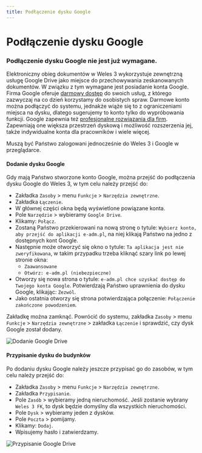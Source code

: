 ```yaml
---
title: Podłączenie dysku Google
---
```


# Podłączenie dysku Google

### Podłączenie dysku Google nie jest już wymagane.

Elektroniczny obieg dokumentów w Weles 3 wykorzystuje zewnętrzną usługę Google Drive jako miejsce do przechowywania zeskanowanych dokumentów. W związku z tym wymagane jest posiadanie konta Google. Firma Google oferuje [darmowy dostęp](https://www.google.com/intl/pl/gmail/about/) do swoich usług, z którego zazwyczaj na co dzień korzystamy do osobistych spraw. Darmowe konto można podłączyć do systemu, jednakże wiąże się to z ograniczeniami miejsca na dysku, dlatego sugerujemy to konto tylko do wypróbowania funkcji. Google zapewnia też [profesjonalne rozwiązania dla firm](https://workspace.google.com/). Zapewniają one większa przestrzeń dyskową i możliwość rozszerzenia jej, także indywidualne konta dla pracowników i wiele więcej.

Muszą być Państwo zalogowani jednocześnie do Weles 3 i Google w przeglądarce.

#### Dodanie dysku Google

Gdy mają Państwo stworzone konto Google, można przejść do podłączenia dysku Google do Weles 3, w tym celu należy przejść do:

- Zakładka `Zasoby` > menu `Funkcje` > `Narzędzia zewnętrzne`.
- Zakładka `Łączenie`.
- W głównej części okna będą wyświetlone powiązane konta.
- Pole `Narzędzie` > wybieramy `Google Drive`.
- Klikamy: `Połącz`.
- Zostaną Państwo przekierowani na nową stronę o tytule: `Wybierz konto, aby przejść do aplikacji e-adm.pl`, na niej klikają Państwo na jedno z dostępnych kont Google.
- Następnie może otworzyć się okno o tytule: `Ta aplikacja jest nie zweryfikowana`, w takim przypadku trzeba kliknąć szary link po lewej stronie okna:
    - `Zaawansowane`
    - `Otwórz: e-adm.pl (niebezpieczne)`
- Otworzy się nowa strona o tytule: `e-adm.pl chce uzyskać dostęp do Twojego konta Google`. Potwierdzają Państwo uprawnienia do dysku Google, klikając: `Zezwól`.
- Jako ostatnia otworzy się strona potwierdzająca połączenie: `Połączenie zakończone powodzeniem`.

Zakładkę można zamknąć. Powrócić do systemu, zakładka `Zasoby` > menu `Funkcje` > `Narzędzia zewnętrzne` > zakładka `Łączenie` i sprawdzić, czy dysk Google został dodany.

![Dodanie Google Drive](dodaniegoogledrive.gif)

#### Przypisanie dysku do budynków

Po dodaniu dysku Google należy jeszcze przypisać go do zasobów, w tym celu należy przejść do:

- Zakładka `Zasoby` > menu `Funkcje` > `Narzędzia zewnętrzne`.
- Zakładka `Przypisanie`.
- Pole `Zasób` > wybieramy jedną nieruchomość. Jeśli zostanie wybrany `Weles 3 FK`, to dysk będzie domyślny dla wszystkich nieruchomości.
- Pole `Dysk` > wybieramy jeden z dysków.
- Pole `Poczta` > pomijamy.
- Klikamy: `Dodaj`.
- Wpisujemy hasło i zatwierdzamy.

![Przypisanie Google Drive](przypisaniegoogledrive.gif)